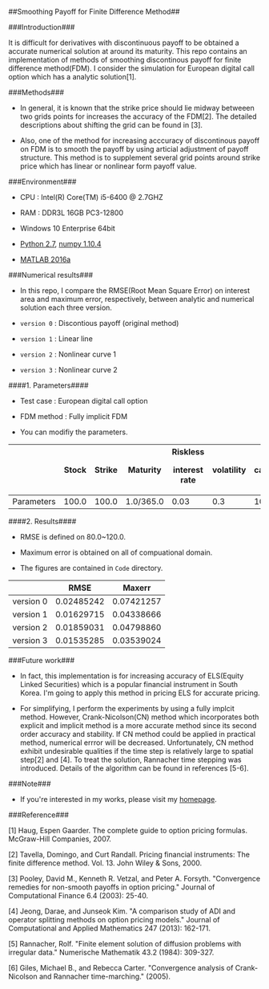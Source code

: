 ##Smoothing Payoff for Finite Difference Method##



###Introduction###



It is difficult for derivatives with discontinuous payoff to be obtained a accurate numerical solution at around its maturity. This repo contains an implementation of methods of smoothing discontinous payoff for finite difference method(FDM). I consider the simulation for European digital call option which has a analytic solution\[1\]. 



###Methods###



- In general, it is known that the strike price should lie midway betweeen two grids points for increases the accuracy of the FDM[2]. The detailed descriptions about shifting the grid can be found in [3].



- Also, one of the method for increasing acccuracy of discontinous payoff on FDM is to smooth the payoff by using articial adjustment of payoff structure. This method is to supplement several grid points around strike price which has linear or nonlinear form payoff value.





###Environment###



- CPU : Intel(R) Core(TM) i5-6400 @ 2.7GHZ

- RAM : DDR3L 16GB PC3-12800

- Windows 10 Enterprise 64bit

- [Python 2.7](https://www.python.org/), [numpy 1.10.4](http://www.numpy.org/)

- [MATLAB 2016a](www.mathworks.com/products/matlab/)







###Numerical results###

- In this repo, I compare the RMSE(Root Mean Square Error) on interest area and maximum error, respectively, between analytic and numerical solution each three version.

- `version 0` : Discontious payoff (original method)

- `version 1` : Linear line

- `version 2` : Nonlinear curve 1

- `version 3` : Nonlinear curve 2



####1. Parameters####

- Test case : European digital call option

- FDM method : Fully implicit FDM

- You can modifiy the parameters.



|            | Stock | Strike | Maturity  | Riskless <p>interest rate</p> | volatility | cash |
|------------|-------|--------|-----------|------------------------|------------|------|
| Parameters | 100.0 | 100.0  | 1.0/365.0 | 0.03                   | 0.3        | 100  |



####2. Results####

- RMSE is defined on 80.0~120.0.

- Maximum error is obtained on all of compuational domain.

- The figures are contained in `Code` directory.



|           | RMSE       | Maxerr     |
|-----------|------------|------------|
| version 0 | 0.02485242 | 0.07421257 |
| version 1 | 0.01629715 | 0.04338666 |
| version 2 | 0.01859031 | 0.04798860 |
| version 3 | 0.01535285 | 0.03539024 |





###Future work###

- In fact, this implementation is for increasing accuracy of ELS(Equity Linked Securities) which is a popular financial instrument in South Korea. I'm going to apply this method in pricing ELS for accurate pricing.

- For simplifying, I perform the experiments by using a fully implcit method. However, Crank-Nicolson(CN) method which incorporates both explicit and implicit method is a more accurate method since its second order accuracy and stability. If CN method could be applied in practical method, numerical errror will be decreased. Unfortunately, CN method exhibit undesirable qualities if the time step is relatively large to spatial step[2] and [4]. To treat the solution, Rannacher time stepping was introduced. Details of the algorithm can be found in references [5-6].





###Note###

- If you're interested in my works, please visit my [homepage](https://sites.google.com/site/yoomh1989/).



###Reference###



\[1\] Haug, Espen Gaarder. The complete guide to option pricing formulas. McGraw-Hill Companies, 2007.



\[2\] Tavella, Domingo, and Curt Randall. Pricing financial instruments: The finite difference method. Vol. 13. John Wiley & Sons, 2000.



\[3\] Pooley, David M., Kenneth R. Vetzal, and Peter A. Forsyth. "Convergence remedies for non-smooth payoffs in option pricing." Journal of Computational Finance 6.4 (2003): 25-40.



\[4\] Jeong, Darae, and Junseok Kim. "A comparison study of ADI and operator splitting methods on option pricing models." Journal of Computational and Applied Mathematics 247 (2013): 162-171.



\[5\] Rannacher, Rolf. "Finite element solution of diffusion problems with irregular data." Numerische Mathematik 43.2 (1984): 309-327.



\[6\] Giles, Michael B., and Rebecca Carter. "Convergence analysis of Crank-Nicolson and Rannacher time-marching." (2005).